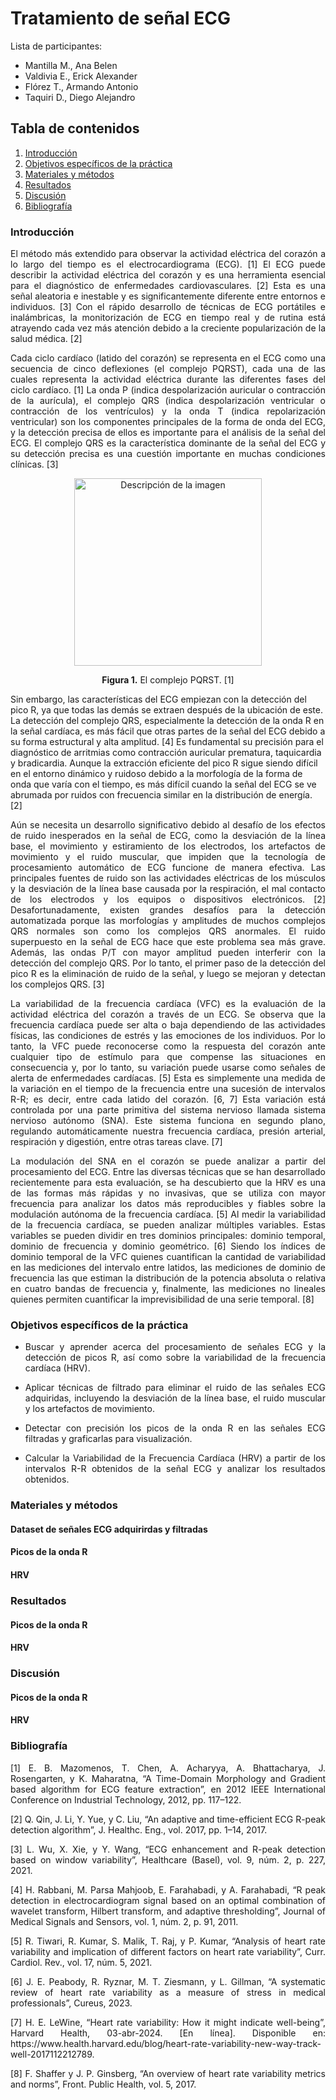 # Tratamiento de señal ECG
Lista de participantes:  
- Mantilla M., Ana Belen  
- Valdivia E., Erick Alexander   
- Flórez T., Armando Antonio  
- Taquiri D., Diego Alejandro

## Tabla de contenidos
1. [Introducción](https://github.com/diego-taquiri/ISB-equipo11/blob/main/Documentaci%C3%B3n/Laboratorio%2012/Procesamiento_ECG.md#introducci%C3%B3n)
2. [Objetivos específicos de la práctica](https://github.com/diego-taquiri/ISB-equipo11/blob/main/Documentaci%C3%B3n/Laboratorio%2012/Procesamiento_ECG.md#objetivos-espec%C3%ADficos-de-la-pr%C3%A1ctica)
3. [Materiales y métodos](https://github.com/diego-taquiri/ISB-equipo11/blob/main/Documentaci%C3%B3n/Laboratorio%2012/Procesamiento_ECG.md#materiales-y-m%C3%A9todos)
5. [Resultados](https://github.com/diego-taquiri/ISB-equipo11/blob/main/Documentaci%C3%B3n/Laboratorio%2012/Procesamiento_ECG.md#resultados)
6. [Discusión](https://github.com/diego-taquiri/ISB-equipo11/blob/main/Documentaci%C3%B3n/Laboratorio%2012/Procesamiento_ECG.md#discusi%C3%B3n)
7. [Bibliografía](https://github.com/diego-taquiri/ISB-equipo11/blob/main/Documentaci%C3%B3n/Laboratorio%2012/Procesamiento_ECG.md#bibliograf%C3%ADa)

### Introducción
<p align="justify"> El método más extendido para observar la actividad eléctrica del corazón a lo largo del tiempo es el electrocardiograma (ECG). [1] El ECG puede describir la actividad eléctrica del corazón y es una herramienta esencial para el diagnóstico de enfermedades cardiovasculares. [2] Esta es  una señal aleatoria e inestable y es significantemente diferente entre entornos e individuos. [3] Con el rápido desarrollo de técnicas de ECG portátiles e inalámbricas, la monitorización de ECG en tiempo real y de rutina está atrayendo cada vez más atención debido a la creciente popularización de la salud médica. [2]
  
<p align="justify"> Cada ciclo cardíaco (latido del corazón) se representa en el ECG como una secuencia de cinco deflexiones (el complejo PQRST), cada una de las cuales representa la actividad eléctrica durante las diferentes fases del ciclo cardíaco. [1] La onda P (indica despolarización auricular o contracción de la aurícula), el complejo QRS (indica despolarización ventricular o contracción de los ventrículos) y la onda T (indica repolarización ventricular) son los componentes principales de la forma de onda del ECG, y la detección precisa de ellos es importante para el análisis de la señal del ECG. El complejo QRS es la característica dominante de la señal del ECG y su detección precisa es una cuestión importante en muchas condiciones clínicas. [3] 

<p align="center">
<img src="https://github.com/diego-taquiri/ISB-equipo11/blob/main/Documentaci%C3%B3n/Laboratorio%2012/Images/qrs.png" alt="Descripción de la imagen" width="300"><br> 
<p align="center"><b>Figura 1.</b> El complejo PQRST. [1] <br> 
  
Sin embargo,  las características del ECG empiezan con la detección del pico R, ya que todas las demás se extraen después de la ubicación de este. La detección del complejo QRS, especialmente la detección de la onda R en la señal cardíaca, es más fácil que otras partes de la señal del ECG debido a su forma estructural y alta amplitud. [4] Es fundamental su precisión para el diagnóstico de arritmias como contracción auricular prematura, taquicardia y bradicardia. Aunque la extracción eficiente del pico R sigue siendo difícil en el entorno dinámico y ruidoso debido a la morfología de la forma de onda que varía con el tiempo, es más difícil cuando la señal del ECG se ve abrumada por ruidos con frecuencia similar en la distribución de energía. [2]

<p align="justify"> Aún se necesita un desarrollo significativo debido al desafío de los efectos de ruido inesperados en la señal de ECG, como la desviación de la línea base, el movimiento y estiramiento de los electrodos, los artefactos de movimiento y el ruido muscular, que impiden que la tecnología de procesamiento automático de ECG funcione de manera efectiva. Las principales fuentes de ruido son las actividades eléctricas de los músculos y la desviación de la línea base causada por la respiración, el mal contacto de los electrodos y los equipos o dispositivos electrónicos. [2] Desafortunadamente, existen grandes desafíos para la detección automatizada porque las morfologías y amplitudes de muchos complejos QRS normales son como los complejos QRS anormales. El ruido superpuesto en la señal de ECG hace que este problema sea más grave. Además, las ondas P/T con mayor amplitud pueden interferir con la detección del complejo QRS. Por lo tanto, el primer paso de la detección del pico R es la eliminación de ruido de la señal, y luego se mejoran y detectan los complejos QRS. [3]

<p align="justify"> La variabilidad de la frecuencia cardíaca (VFC) es la evaluación de la actividad eléctrica del corazón a través de un ECG. Se observa que la frecuencia cardíaca puede ser alta o baja dependiendo de las actividades físicas, las condiciones de estrés y las emociones de los individuos. Por lo tanto, la VFC puede reconocerse como la respuesta del corazón ante cualquier tipo de estímulo para que compense las situaciones en consecuencia y, por lo tanto, su variación puede usarse como señales de alerta de enfermedades cardíacas. [5] Esta es simplemente una medida de la variación en el tiempo de la frecuencia entre una sucesión de intervalos R-R; es decir, entre cada latido del corazón. [6, 7] Esta variación está controlada por una parte primitiva del sistema nervioso llamada sistema nervioso autónomo (SNA). Este sistema funciona en segundo plano, regulando automáticamente nuestra frecuencia cardíaca, presión arterial, respiración y digestión, entre otras tareas clave. [7] 
  
<p align="justify"> La modulación del SNA en el corazón se puede analizar a partir del procesamiento del ECG. Entre las diversas técnicas que se han desarrollado recientemente para esta evaluación, se ha descubierto que la HRV es una de las formas más rápidas y no invasivas, que se utiliza con mayor frecuencia para analizar los datos más reproducibles y fiables sobre la modulación autónoma de la frecuencia cardíaca. [5] Al medir la variabilidad de la frecuencia cardíaca, se pueden analizar múltiples variables. Estas variables se pueden dividir en tres dominios principales: dominio temporal, dominio de frecuencia y dominio geométrico. [6] Siendo los índices de dominio temporal de la VFC quienes cuantifican la cantidad de variabilidad en las mediciones del intervalo entre latidos, las mediciones de dominio de frecuencia las que estiman la distribución de la potencia absoluta o relativa en cuatro bandas de frecuencia y, finalmente, las mediciones no lineales quienes permiten cuantificar la imprevisibilidad de una serie temporal. [8]

### Objetivos específicos de la práctica
- <p align="justify"> Buscar y aprender acerca del procesamiento de señales ECG y la detección de picos R, así como sobre la variabilidad de la frecuencia cardíaca (HRV).
- <p align="justify"> Aplicar técnicas de filtrado para eliminar el ruido de las señales ECG adquiridas, incluyendo la desviación de la línea base, el ruido muscular y los artefactos de movimiento.
- <p align="justify"> Detectar con precisión los picos de la onda R en las señales ECG filtradas y graficarlas para visualización.
- <p align="justify"> Calcular la Variabilidad de la Frecuencia Cardíaca (HRV) a partir de los intervalos R-R obtenidos de la señal ECG y analizar los resultados obtenidos.

### Materiales y métodos
#### Dataset de señales ECG adquirirdas y filtradas
#### Picos de la onda R
#### HRV 

### Resultados
#### Picos de la onda R
#### HRV 

### Discusión
#### Picos de la onda R
#### HRV 

### Bibliografía
<p align="justify"> [1] E. B. Mazomenos, T. Chen, A. Acharyya, A. Bhattacharya, J. Rosengarten, y K. Maharatna, “A Time-Domain Morphology and Gradient based algorithm for ECG feature extraction”, en 2012 IEEE International Conference on Industrial Technology, 2012, pp. 117–122.
<p align="justify"> [2] Q. Qin, J. Li, Y. Yue, y C. Liu, “An adaptive and time-efficient ECG R-peak detection algorithm”, J. Healthc. Eng., vol. 2017, pp. 1–14, 2017.
<p align="justify"> [3] L. Wu, X. Xie, y Y. Wang, “ECG enhancement and R-peak detection based on window variability”, Healthcare (Basel), vol. 9, núm. 2, p. 227, 2021.
<p align="justify"> [4] H. Rabbani, M. Parsa Mahjoob, E. Farahabadi, y A. Farahabadi, “R peak detection in electrocardiogram signal based on an optimal combination of wavelet transform, Hilbert transform, and adaptive thresholding”, Journal of Medical Signals and Sensors, vol. 1, núm. 2, p. 91, 2011.
<p align="justify"> [5] R. Tiwari, R. Kumar, S. Malik, T. Raj, y P. Kumar, “Analysis of heart rate variability and implication of different factors on heart rate variability”, Curr. Cardiol. Rev., vol. 17, núm. 5, 2021.
<p align="justify"> [6] J. E. Peabody, R. Ryznar, M. T. Ziesmann, y L. Gillman, “A systematic review of heart rate variability as a measure of stress in medical professionals”, Cureus, 2023.
<p align="justify"> [7] H. E. LeWine, “Heart rate variability: How it might indicate well-being”, Harvard Health, 03-abr-2024. [En línea]. Disponible en: https://www.health.harvard.edu/blog/heart-rate-variability-new-way-track-well-2017112212789.
<p align="justify"> [8] F. Shaffer y J. P. Ginsberg, “An overview of heart rate variability metrics and norms”, Front. Public Health, vol. 5, 2017.
